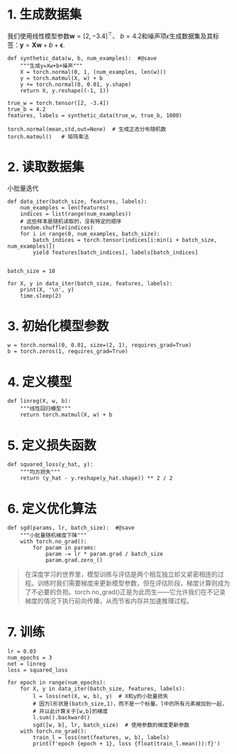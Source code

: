 # 1. 生成数据集

我们使用线性模型参数$\mathbf{w} = [2, -3.4]^\top$、 $b = 4.2$和噪声项$\epsilon$生成数据集及其标签：$\mathbf{y}= \mathbf{X} \mathbf{w} + b + \mathbf\epsilon.$
```
def synthetic_data(w, b, num_examples):  #@save
    """生成y=Xw+b+噪声"""
    X = torch.normal(0, 1, (num_examples, len(w)))
    y = torch.matmul(X, w) + b
    y += torch.normal(0, 0.01, y.shape)
    return X, y.reshape((-1, 1))

true_w = torch.tensor([2, -3.4])
true_b = 4.2
features, labels = synthetic_data(true_w, true_b, 1000)
```

```
torch.normal(mean,std,out=None)  # 生成正态分布随机数
torch.matmul()   # 矩阵乘法
```

# 2. 读取数据集
小批量迭代
```
def data_iter(batch_size, features, labels):
    num_examples = len(features)
    indices = list(range(num_examples))
    # 这些样本是随机读取的，没有特定的顺序
    random.shuffle(indices)
    for i in range(0, num_examples, batch_size):
        batch_indices = torch.tensor(indices[i:min(i + batch_size, num_examples)])
        yield features[batch_indices], labels[batch_indices]


batch_size = 10

for X, y in data_iter(batch_size, features, labels):
    print(X, '\n', y)
    time.sleep(2)
```

# 3. 初始化模型参数
```
w = torch.normal(0, 0.01, size=(2, 1), requires_grad=True)
b = torch.zeros(1, requires_grad=True)
```

# 4. 定义模型
```
def linreg(X, w, b):
    """线性回归模型"""
    return torch.matmul(X, w) + b
```

# 5. 定义损失函数
```
def squared_loss(y_hat, y):
    """均方损失"""
    return (y_hat - y.reshape(y_hat.shape)) ** 2 / 2
```

# 6. 定义优化算法
```
def sgd(params, lr, batch_size):  #@save
    """小批量随机梯度下降"""
    with torch.no_grad():
        for param in params:
            param -= lr * param.grad / batch_size
            param.grad.zero_()
```

> 在深度学习的世界里，模型训练与评估是两个相互独立却又紧密相连的过程。训练时我们需要梯度来更新模型参数，但在评估阶段，梯度计算则成为了不必要的负担。torch.no_grad()正是为此而生——它允许我们在不记录梯度的情况下执行前向传播，从而节省内存并加速推理过程。

# 7. 训练
```
lr = 0.03
num_epochs = 3
net = linreg
loss = squared_loss

for epoch in range(num_epochs):
    for X, y in data_iter(batch_size, features, labels):
        l = loss(net(X, w, b), y)  # X和y的小批量损失
        # 因为l形状是(batch_size,1)，而不是一个标量。l中的所有元素被加到一起，
        # 并以此计算关于[w,b]的梯度
        l.sum().backward()
        sgd([w, b], lr, batch_size)  # 使用参数的梯度更新参数
    with torch.no_grad():
        train_l = loss(net(features, w, b), labels)
        print(f'epoch {epoch + 1}, loss {float(train_l.mean()):f}')
```